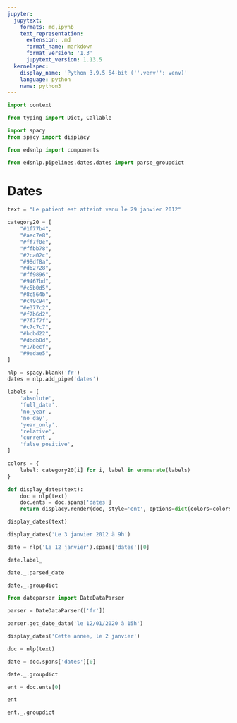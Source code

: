 ```yaml
---
jupyter:
  jupytext:
    formats: md,ipynb
    text_representation:
      extension: .md
      format_name: markdown
      format_version: '1.3'
      jupytext_version: 1.13.5
  kernelspec:
    display_name: 'Python 3.9.5 64-bit (''.venv'': venv)'
    language: python
    name: python3
---
```


```python
import context
```

```python
from typing import Dict, Callable
```

```python
import spacy
from spacy import displacy
```

```python
from edsnlp import components
```

```python
from edsnlp.pipelines.dates.dates import parse_groupdict
```

# Dates

```python
text = "Le patient est atteint venu le 29 janvier 2012"
```

```python
category20 = [
    "#1f77b4",
    "#aec7e8",
    "#ff7f0e",
    "#ffbb78",
    "#2ca02c",
    "#98df8a",
    "#d62728",
    "#ff9896",
    "#9467bd",
    "#c5b0d5",
    "#8c564b",
    "#c49c94",
    "#e377c2",
    "#f7b6d2",
    "#7f7f7f",
    "#c7c7c7",
    "#bcbd22",
    "#dbdb8d",
    "#17becf",
    "#9edae5",
]
```

```python
nlp = spacy.blank('fr')
dates = nlp.add_pipe('dates')
```

```python
labels = [
    'absolute',
    'full_date',
    'no_year',
    'no_day',
    'year_only',
    'relative',
    'current',
    'false_positive',
]
```

```python
colors = {
    label: category20[i] for i, label in enumerate(labels)
}
```

```python
def display_dates(text):
    doc = nlp(text)
    doc.ents = doc.spans['dates']
    return displacy.render(doc, style='ent', options=dict(colors=colors))
```

```python
display_dates(text)
```

```python
display_dates('Le 3 janvier 2012 à 9h')
```

```python
date = nlp('Le 12 janvier').spans['dates'][0]
```

```python
date.label_
```

```python
date._.parsed_date
```

```python
date._.groupdict
```

```python
from dateparser import DateDataParser
```

```python
parser = DateDataParser(['fr'])
```

```python
parser.get_date_data('le 12/01/2020 à 15h')
```

```python
display_dates('Cette année, le 2 janvier')
```

```python
doc = nlp(text)
```

```python
date = doc.spans['dates'][0]
```

```python
date._.groupdict
```

```python
ent = doc.ents[0]
```

```python
ent
```

```python
ent._.groupdict
```

```python

```
